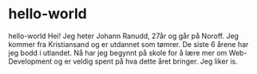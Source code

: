 # hello-world
hello-world
Hei! Jeg heter Johann Ranudd, 27år og går på Noroff. 
Jeg kommer fra Kristiansand og er utdannet som tømrer. De siste 6 årene har jeg bodd i utlandet.
Nå har jeg begynnt på skole for å lære mer om Web-Development og er veldig spent på hva dette året bringer. Jeg liker is.
